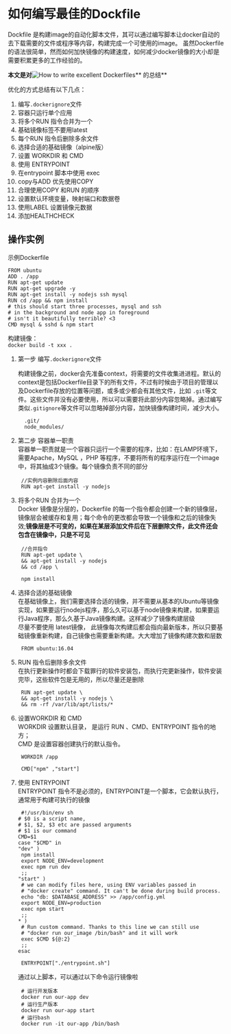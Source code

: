 # 如何编写最佳的Dockfile

Dockfile 是构建image的自动化脚本文件，其可以通过编写脚本让docker自动的去下载需要的文件或程序等内容，构建完成一个可使用的image。 虽然Dockerfile 的语法很简单，然而如何加快镜像的构建速度，如何减少docker镜像的大小却是需要积累更多的工作经验的。

**本文是对**![How to write excellent Dockerfiles](https://rock-it.pl/how-to-write-excellent-dockerfiles/)** 的总结**

优化的方式总结有以下几点：

1. 编写`.dockerignore`文件  
2. 容器只运行单个应用  
3. 将多个RUN 指令合并为一个  
4. 基础镜像标签不要用latest 
5. 每个RUN 指令后删除多余文件  
6. 选择合适的基础镜像（alpine版）  
7. 设置 WORKDIR 和 CMD  
8. 使用 ENTRYPOINT  
9. 在entrypoint 脚本中使用 exec 
10. copy与ADD 优先使用COPY  
11. 合理使用COPY 和RUN 的顺序  
12. 设置默认环境变量，映射端口和数据卷  
13. 使用LABEL 设置镜像元数据  
14. 添加HEALTHCHECK  

## 操作实例

示例Dockerfile

```
FROM ubuntu
ADD . /app
RUN apt-get update  
RUN apt-get upgrade -y  
RUN apt-get install -y nodejs ssh mysql  
RUN cd /app && npm install
# this should start three processes, mysql and ssh
# in the background and node app in foreground
# isn't it beautifully terrible? <3
CMD mysql & sshd & npm start
```

构建镜像：  
`docker build -t xxx .`

1. 第一步  编写`.dockerignore`文件

   构建镜像之前，docker会先准备context，将需要的文件收集进进程。默认的context是包括Dockerfile目录下的所有文件，不过有时候由于项目的管理以及Dockerfile存放的位置等问题，或多或少都会有其他文件，比如 `.git`等文件。这些文件并没有必要使用，所以可以需要将此部分内容忽略掉。通过编写类似`.gitignore`等文件可以忽略掉部分内容，加快镜像构建时间，减少大小。

   ```
     .git/
     node_modules/
   ```

2. 第二步  容器单一职责  
    容器单一职责就是一个容器只运行一个需要的程序，比如：在LAMP环境下，需要Apache，MySQL ，PHP 等程序，不要将所有的程序运行在一个image中，将其抽成3个镜像。每个镜像负责不同的部分

   ```
    //实例内容删除后面内容
    RUN apt-get install -y nodejs
   ```

3. 将多个RUN 合并为一个  
    Docker 镜像是分层的，Dockerfile 的每一个指令都会创建一个新的镜像层，镜像层会被缓存和复用；每个命令的更改都会导致一个镜像和之后的镜像失效;**镜像层是不可变的，如果在某层添加文件后在下层删除文件，此文件还会包含在镜像中，只是不可见**

   ```
    //合并指令
    RUN apt-get update \ 
    && apt-get install -y nodejs  
    && cd /app \

    npm install
   ```

4. 选择合适的基础镜像  
    在基础镜像上，我们需要选择合适的镜像，并不需要从基本的Ubuntu等镜像实现，如果要运行nodejs程序，那么久可以基于node镜像来构建，如果要运行Java程序，那么久基于Java镜像构建。这样减少了镜像构建层级  
    尽量不要使用 latest镜像， 此镜像每次构建后都会指向最新版本，所以只要基础镜像重新构建，自己镜像也需要重新构建。大大增加了镜像构建次数和层数

   ```
    FROM ubuntu:16.04
   ```

5. RUN 指令后删除多余文件  
    在执行更新操作时都会下载罪行的软件安装包，而执行完更新操作，软件安装完毕，这些软件包是无用的，所以尽量还是删除

   ```
    RUN apt-get update \
    && apt-get install -y nodejs \
    && rm -rf /var/lib/apt/lists/*
   ```

6. 设置WORKDIR 和 CMD  
    WORKDIR 设置默认目录， 是运行 RUN 、CMD、ENTRYPOINT 指令的地方；  
    CMD 是设置容器创建执行的默认指令。

   ```
    WORKDIR /app 

    CMD["npm" ,"start"]
   ```

7. 使用 ENTRYPOINT  
    ENTRYPOINT 指令不是必须的，ENTRYPOINT是一个脚本，它会默认执行，通常用于构建可执行的镜像

   ```
    #!/usr/bin/env sh
   # $0 is a script name, 
   # $1, $2, $3 etc are passed arguments
   # $1 is our command
   CMD=$1
   case "$CMD" in  
   "dev" )
    npm install
    export NODE_ENV=development
    exec npm run dev
    ;;
   "start" )
    # we can modify files here, using ENV variables passed in 
    # "docker create" command. It can't be done during build process.
    echo "db: $DATABASE_ADDRESS" >> /app/config.yml
    export NODE_ENV=production
    exec npm start
    ;;
   * )
    # Run custom command. Thanks to this line we can still use 
    # "docker run our_image /bin/bash" and it will work
    exec $CMD ${@:2}
    ;;
   esac
   ```

   ```
    ENTRYPOINT["./entrypoint.sh"]
   ```

   通过以上脚本，可以通过以下命令运行镜像啦

   ```
    # 运行开发版本
    docker run our-app dev 
    # 运行生产版本
    docker run our-app start 
    # 运行bash
    docker run -it our-app /bin/bash
   ```



